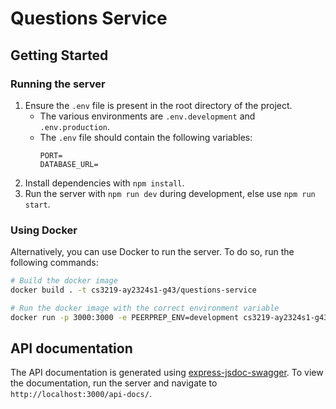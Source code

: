 # Questions Service

## Getting Started
### Running the server
1. Ensure the `.env` file is present in the root directory of the project.
    - The various environments are `.env.development` and `.env.production`.
    - The `.env` file should contain the following variables:
        ```
        PORT=
        DATABASE_URL=
        ```
1. Install dependencies with `npm install`.
1. Run the server with `npm run dev` during development, else use `npm run start`.

### Using Docker
Alternatively, you can use Docker to run the server. To do so, run the following commands:
```bash
# Build the docker image
docker build . -t cs3219-ay2324s1-g43/questions-service

# Run the docker image with the correct environment variable
docker run -p 3000:3000 -e PEERPREP_ENV=development cs3219-ay2324s1-g43/questions-service
```

## API documentation
The API documentation is generated using [express-jsdoc-swagger](https://www.npmjs.com/package/express-jsdoc-swagger). To view the documentation, run the server and navigate to `http://localhost:3000/api-docs/`.